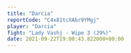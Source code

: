 ```yaml
---
title: "Darcia"
reportCode: "C4x81tcXAbr9YMgj"
player: "Darcia"
fight: "Lady Vashj - Wipe 3 (29%)"
date: 2021-09-22T19:00:43.822000+00:00
---
```

